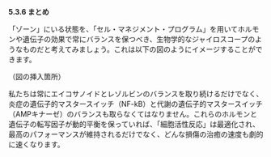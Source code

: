 **5.3.6 まとめ**

「ゾーン」にいる状態を、「セル・マネジメント・プログラム」を用いてホルモンや遺伝子の効果で常にバランスを保つべき、生物学的なジャイロスコープのようなものだと考えてみましょう。これは以下の図のようにイメージすることができます。

（図の挿入箇所）

私たちは常にエイコサノイドとレゾルビンのバランスを取り続けるだけでなく、炎症の遺伝子的マスタースイッチ（NF-kB）と代謝の遺伝子的マスタースイッチ（AMPキナーゼ）のバランスも取らなくてはなりません。これらのホルモンと遺伝子の転写因子が動的平衡を保っていれば、「細胞活性反応」は最適化され、最高のパフォーマンスが維持されるだけでなく、どんな損傷の治癒の速度も劇的に速くなります。